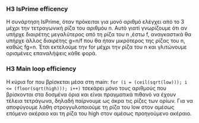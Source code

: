 ### H3 IsPrime efficency
Η συνάρτηση IsPrime, όταν πρόκειται για μονό αριθμό ελέγχει από το 3 μέχρι την τετραγωνική ρίζα του αριθμόυ n. Αυτό γιατί γνωρίζουμε ότι αν υπήρχε διαιρέτης μεγαλύτερος από τη ρίζα του n ,έστω f, αναγκαστικά θα υπήρχε άλλος διαιρέτης g=n/f που θα ήταν μικρότερος της ρίζας του n, καθώς fg=n. Έτσι εκτελούμε την for μέχρι την ρίζα του n και γλιτώνουμε ορισμένες επαναλήψεις κάθε φορά.

### H3 Main loop efficiency
 Η κύρια for που βρίσκεται μέσα στη main: 
```for (i = (ceil(sqrt(low))); i <= (floor(sqrt(high))); i++)```
τσεκάρει μόνο τους αριθμούς που βρίσκονται στα δοσμένα όρια και είναι πραγματικά πιθανό να έχουν τέλεια τετράγωνα, δηλαδή παίρνουμε ως άκρα τις ρίζες των ορίων. Για να αποφύγουμε λάθη στρογγυλοποιούμε τη ρίζα του low στον αμέσως επόμενο ακέραιο και τη ρίζα του high στον αμέσως προηγούμενο ακέραιο.